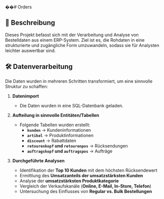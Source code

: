 ��#   O r d e r s  

## 📖 Beschreibung
Dieses Projekt befasst sich mit der Verarbeitung und Analyse von Bestelldaten aus einem ERP-System. Ziel ist es, die Rohdaten in eine strukturierte und zugängliche Form umzuwandeln, sodass sie für Analysten leichter auswertbar sind.

## 🛠️ Datenverarbeitung
Die Daten wurden in mehreren Schritten transformiert, um eine sinnvolle Struktur zu schaffen:

1. **Datenimport**  
   - Die Daten wurden in eine SQL-Datenbank geladen.  

2. **Aufteilung in sinnvolle Entitäten/Tabellen**  
   - Folgende Tabellen wurden erstellt:  
     - **`kunden`** → Kundeninformationen  
     - **`artikel`** → Produktinformationen  
     - **`discount`** → Rabattdaten  
     - **`retourenkopf` und `retourenpos`** → Rücksendungen  
     - **`auftragskopf` und `auftragspos`** → Aufträge  

3. **Durchgeführte Analysen**  
   - Identifikation der **Top 10 Kunden** mit dem höchsten Rücksendewert  
   - Ermittlung des **Umsatzanteils der umsatzstärksten Kunden**  
   - Analyse der **umsatzstärksten Produktkategorie**  
   - Vergleich der Verkaufskanäle (**Online, E-Mail, In-Store, Telefon**)  
   - Untersuchung des Einflusses von **Regular vs. Bulk Bestellungen**  

 
